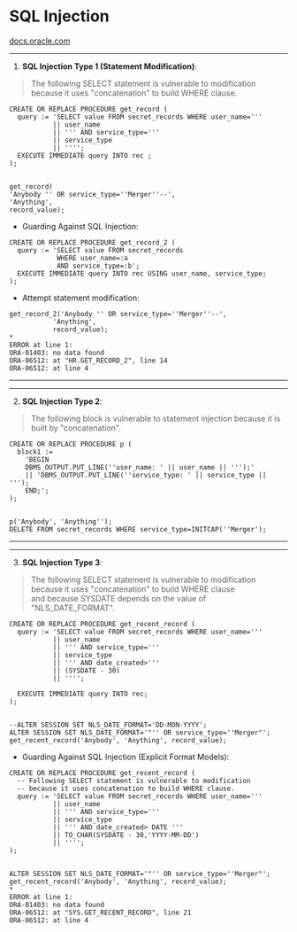 # SQL Injection

[docs.oracle.com](https://docs.oracle.com/cd/E11882_01/appdev.112/e25519/dynamic.htm#LNPLS645)

---------------------------------------------------------------------
1. **SQL Injection Type 1 (Statement Modification)**:
> The following SELECT statement is vulnerable to modification because it uses "concatenation" to build WHERE clause.

```
CREATE OR REPLACE PROCEDURE get_record (
  query := 'SELECT value FROM secret_records WHERE user_name='''
           || user_name 
           || ''' AND service_type=''' 
           || service_type 
           || '''';
  EXECUTE IMMEDIATE query INTO rec ;
);


get_record(
'Anybody '' OR service_type=''Merger''--',
'Anything',
record_value);
```


- Guarding Against SQL Injection:

```
CREATE OR REPLACE PROCEDURE get_record_2 (
  query := 'SELECT value FROM secret_records
            WHERE user_name=:a
            AND service_type=:b';
  EXECUTE IMMEDIATE query INTO rec USING user_name, service_type;
);

```

- Attempt statement modification:
```
get_record_2('Anybody '' OR service_type=''Merger''--',
		   'Anything',
		   record_value);
*
ERROR at line 1:
ORA-01403: no data found
ORA-06512: at "HR.GET_RECORD_2", line 14
ORA-06512: at line 4
```


---------------------------------------------------------------------
---------------------------------------------------------------------
2. **SQL Injection Type 2**:
> The following block is vulnerable to statement injection because it is built by "concatenation".


```
CREATE OR REPLACE PROCEDURE p (
  block1 :=
    'BEGIN
    DBMS_OUTPUT.PUT_LINE(''user_name: ' || user_name || ''');'
    || 'DBMS_OUTPUT.PUT_LINE(''service_type: ' || service_type || ''');
    END;';
);


p('Anybody', 'Anything'');
DELETE FROM secret_records WHERE service_type=INITCAP(''Merger');
```


---------------------------------------------------------------------
---------------------------------------------------------------------
3. **SQL Injection Type 3**:
> The following SELECT statement is vulnerable to modification because it uses "concatenation" to build WHERE clause \
> and because SYSDATE depends on the value of "NLS_DATE_FORMAT".

```
CREATE OR REPLACE PROCEDURE get_recent_record (
  query := 'SELECT value FROM secret_records WHERE user_name='''
           || user_name
           || ''' AND service_type='''
           || service_type
           || ''' AND date_created>'''
           || (SYSDATE - 30)
           || '''';

  EXECUTE IMMEDIATE query INTO rec;
);


--ALTER SESSION SET NLS_DATE_FORMAT='DD-MON-YYYY';
ALTER SESSION SET NLS_DATE_FORMAT='"'' OR service_type=''Merger"';
get_recent_record('Anybody', 'Anything', record_value);

```


- Guarding Against SQL Injection (Explicit Format Models):
```
CREATE OR REPLACE PROCEDURE get_recent_record (
  -- Following SELECT statement is vulnerable to modification
  -- because it uses concatenation to build WHERE clause.
  query := 'SELECT value FROM secret_records WHERE user_name='''
           || user_name 
           || ''' AND service_type=''' 
           || service_type 
           || ''' AND date_created> DATE ''' 
           || TO_CHAR(SYSDATE - 30,'YYYY-MM-DD') 
           || '''';
);


ALTER SESSION SET NLS_DATE_FORMAT='"'' OR service_type=''Merger"'; 
get_recent_record('Anybody', 'Anything', record_value);
* 
ERROR at line 1: 
ORA-01403: no data found 
ORA-06512: at "SYS.GET_RECENT_RECORD", line 21 
ORA-06512: at line 4 
```




